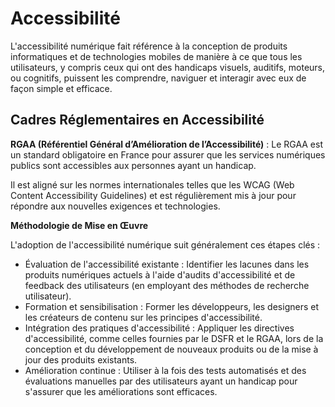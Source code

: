 # Accessibilité

L'accessibilité numérique fait référence à la conception de produits informatiques et de technologies mobiles de manière
à ce que tous les utilisateurs, y compris ceux qui ont des handicaps visuels, auditifs, moteurs, ou cognitifs, puissent
les comprendre, naviguer et interagir avec eux de façon simple et efficace.

## Cadres Réglementaires en Accessibilité

**RGAA (Référentiel Général d’Amélioration de l’Accessibilité)** : Le RGAA est un standard obligatoire en France pour
assurer que les services numériques publics sont accessibles aux personnes ayant un handicap.

Il est aligné sur les normes internationales telles que les WCAG (Web Content Accessibility Guidelines) et est
régulièrement mis à jour pour répondre aux nouvelles exigences et technologies.

**Méthodologie de Mise en Œuvre**

L'adoption de l'accessibilité numérique suit généralement ces étapes clés :

- Évaluation de l'accessibilité existante : Identifier les lacunes dans les produits numériques actuels à l'aide
  d'audits d'accessibilité et de feedback des utilisateurs (en employant des méthodes de recherche utilisateur).
- Formation et sensibilisation : Former les développeurs, les designers et les créateurs de contenu sur les principes
  d'accessibilité.
- Intégration des pratiques d'accessibilité : Appliquer les directives d'accessibilité, comme celles fournies par le
  DSFR et le RGAA, lors de la conception et du développement de nouveaux produits ou de la mise à jour des produits
  existants.
- Amélioration continue : Utiliser à la fois des tests automatisés et des évaluations manuelles par des utilisateurs
  ayant un handicap pour s'assurer que les améliorations sont efficaces.
